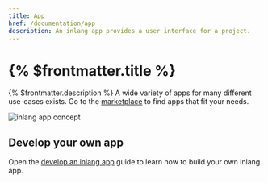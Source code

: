```yaml
---
title: App
href: /documentation/app
description: An inlang app provides a user interface for a project.
---
```


# {% $frontmatter.title %}

{% $frontmatter.description %} A wide variety of apps for many different use-cases exists. Go to the [marketplace](/marketplace) to find apps that fit your needs.

![inlang app concept](https://cdn.jsdelivr.net/gh/inlang/monorepo/inlang/documentation/assets/app.jpg)

## Develop your own app

Open the [develop an inlang app](/documentation/develop-app) guide to learn how to build your own inlang app.
